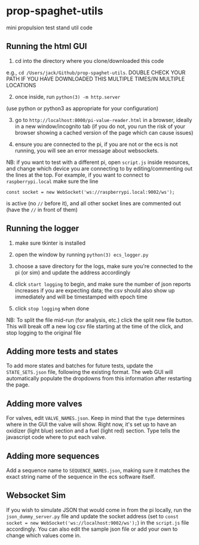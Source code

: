 # prop-spaghet-utils
mini propulsion test stand util code

## Running the html GUI

1) cd into the directory where you clone/downloaded this code

e.g., `cd /Users/jack/Github/prop-spaghet-utils`. DOUBLE CHECK YOUR PATH IF YOU HAVE DOWNLOADED THIS MULTIPLE TIMES/IN MULTIPLE LOCATIONS

2) once inside, run `python(3) -m http.server`

(use python or python3 as appropriate for your configuration)

3) go to `http://localhost:8000/pi-value-reader.html` in a browser, ideally in a new window/incognito tab (if you do not, you run the risk of your browser showing a cached version of the page which can cause issues)

4) ensure you are connected to the pi, if you are not or the ecs is not running, you will see an error message about websockets.

NB: if you want to test with a different pi, open `script.js` inside resources, and change which device you are connecting to by editing/commenting out the lines at the top. For example, if you want to connect to `raspberrypi.local` make sure the line 

`const socket = new WebSocket('ws://raspberrypi.local:9002/ws');`

is active (no `//` before it), and all other socket lines are commented out (have the `//` in front of them)


## Running the logger

1) make sure tkinter is installed

2) open the window by running `python(3) ecs_logger.py`

3) choose a save directory for the logs, make sure you're connected to the pi (or sim) and update the address accordingly

4) click `start logging` to begin, and make sure the number of json reports increases if you are expecting data; the csv should also show up immediately and will be timestamped with epoch time

5) click `stop logging` when done

NB: To split the file mid-run (for analysis, etc.) click the split new file button. This will break off a new log csv file starting at the time of the click, and stop logging to the original file

## Adding more tests and states

To add more states and batches for future tests, update the `STATE_SETS.json` file, following the existing format. The web GUI will automatically populate the dropdowns from this information after restarting the page.

## Adding more valves

For valves, edit `VALVE_NAMES.json`. Keep in mind that the `type` determines where in the GUI the valve will show. Right now, it's set up to have an oxidizer (light blue) section and a fuel (light red) section. Type tells the javascript code where to put each valve.

## Adding more sequences

Add a sequence name to `SEQUENCE_NAMES.json`, making sure it matches the exact string name of the sequence in the ecs software itself.

## Websocket Sim

If you wish to simulate JSON that would come in from the pi locally, run the `json_dummy_server.py` file and update the socket address (set to `const socket = new WebSocket('ws://localhost:9002/ws');`) in the `script.js` file accordingly. You can also edit the sample json file or add your own to change which values come in.
